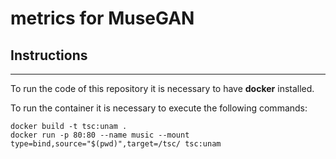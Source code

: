 # metrics for MuseGAN

## Instructions

***
To run the code of this repository it is necessary to have **docker** installed.  
  
To run the container it is necessary to execute the following commands:

```docker
docker build -t tsc:unam .
docker run -p 80:80 --name music --mount type=bind,source="$(pwd)",target=/tsc/ tsc:unam
```
